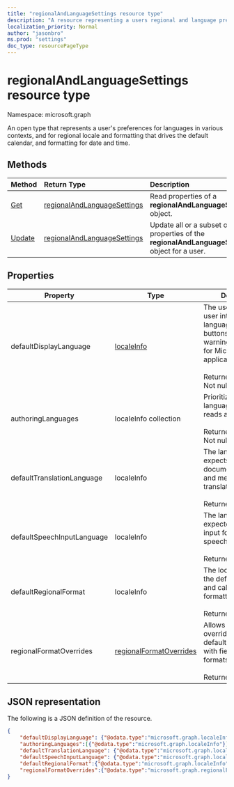 ```yaml
---
title: "regionalAndLanguageSettings resource type"
description: "A resource representing a users regional and language preferences"
localization_priority: Normal
author: "jasonbro"
ms.prod: "settings"
doc_type: resourcePageType
---
```


# regionalAndLanguageSettings resource type

Namespace: microsoft.graph

An open type that represents a user's preferences for languages in various contexts, and for regional locale and formatting that drives the default calendar, and formatting for date and time.

## Methods

| Method                                                          | Return Type                                                    | Description                                                                                  |
| :-------------------------------------------------------------- | :------------------------------------------------------------- | :------------------------------------------------------------------------------------------- |
| [Get](../api/regionalAndLanguageSettings-get.md)        | [regionalAndLanguageSettings](regionalAndLanguageSettings.md)  | Read properties of a **regionalAndLanguageSettings** object.               |                           |
| [Update](../api/regionalandlanguagesettings-update.md)  | [regionalAndLanguageSettings](regionalAndLanguageSettings.md)  | Update all or a subset of the properties of the **regionalAndLanguageSettings** object for a user.                                |

## Properties
|Property                     |Type                 |Description          |
|-----------------------------|---------------------|--------------------|
|defaultDisplayLanguage             |[localeInfo](localeinfo.md)                     |The  user's preferred user interface language (menus, buttons, ribbons, warning messages) for Microsoft web applications.<br><br>Returned by default. Not nullable.|
|authoringLanguages                 |localeInfo collection        |Prioritized list of languages the user reads and authors in.<br><br>Returned by default. Not nullable.|
|defaultTranslationLanguage         |localeInfo                   |The language a user expects to have documents, emails, and messages translated into.<br><br>Returned by default.|
|defaultSpeechInputLanguage         |localeInfo                   |The language a user expected to use as input for text to speech scenarios.<br><br>Returned by default.|
|defaultRegionalFormat              |localeInfo                     |The locale that drives the default date, time, and calendar formatting.<br><br>Returned by default.|
|regionalFormatOverrides            |[regionalFormatOverrides](regionalformatoverrides.md)    |Allows a user to override their defaultRegionalFormat with field specific formats.<br><br>Returned by default.|

## JSON representation

The following is a JSON definition of the resource.

<!--{
  "blockType": "resource",
  "@odata.type": "microsoft.graph.regionalAndLanguageSettings"
} -->

```json
{
    "defaultDisplayLanguage": {"@odata.type":"microsoft.graph.localeInfo"},
    "authoringLanguages":[{"@odata.type":"microsoft.graph.localeInfo"}] ,
    "defaultTranslationLanguage": {"@odata.type":"microsoft.graph.localeInfo"},
    "defaultSpeechInputLanguage": {"@odata.type":"microsoft.graph.localeInfo"},
    "defaultRegionalFormat":{"@odata.type":"microsoft.graph.localeInfo"} ,
    "regionalFormatOverrides":{"@odata.type":"microsoft.graph.regionalFormatOverrides"}
}
```
<!-- {
  "type": "#page.annotation",
  "description": "regionalAndLanguageSettings resource",
  "keywords": "",
  "section": "documentation",
  "tocPath": ""
}-->
